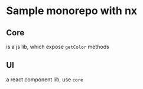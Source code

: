 # Sample monorepo with nx

## Core

is a js lib, which expose `getColor` methods

## UI

a react component lib, use `core`
